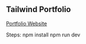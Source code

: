 ## Tailwind Portfolio

[Portfolio Website](https://ashlynz-tailwind-portfolio.netlify.app)

Steps:
npm install
npm run dev
